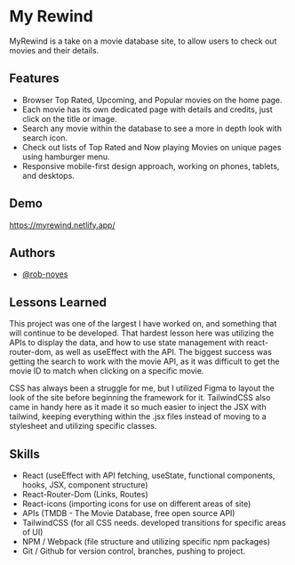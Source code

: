 # My Rewind

MyRewind is a take on a movie database site, to allow users to check out movies and their details.

## Features

- Browser Top Rated, Upcoming, and Popular movies on the home page.
- Each movie has its own dedicated page with details and credits, just click on the title or image.
- Search any movie within the database to see a more in depth look with search icon.
- Check out lists of Top Rated and Now playing Movies on unique pages using hamburger menu.
- Responsive mobile-first design approach, working on phones, tablets, and desktops. 

## Demo

https://myrewind.netlify.app/

## Authors

- [@rob-noyes](https://www.github.com/rob-noyes)

## Lessons Learned

This project was one of the largest I have worked on, and something that will continue to be developed.  That hardest lesson here was utilizing the APIs to display the data, and how to use state management with react-router-dom, as well as useEffect with the API.  The biggest success was getting the search to work with the movie API, as it was difficult to get the movie ID to match when clicking on a specific movie.  

CSS has always been a struggle for me, but I utilized Figma to layout the look of the site before beginning the framework for it. TailwindCSS also came in handy here as it made it so much easier to inject the JSX with tailwind, keeping everything within the .jsx files instead of moving to a stylesheet and utilizing specific classes. 


## Skills
- React (useEffect with API fetching, useState, functional components, hooks, JSX, component structure)
- React-Router-Dom (Links, Routes)
- React-icons (importing icons for use on different areas of site)
- APIs (TMDB - The Movie Database, free open source API)
- TailwindCSS (for all CSS needs. developed transitions for specific areas of UI)
- NPM / Webpack (file structure and utilizing specific npm packages)
- Git / Github for version control, branches, pushing to project.
